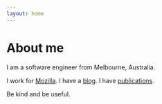 ```yaml
---
layout: home
---
```


<!-- This comment prevents the "About me" heading appearing twice. -->

# About me

I am a software engineer from Melbourne, Australia.

I work for [Mozilla](https://mozilla.com/). I have a
[blog](https://blog.mozilla.com/nnethercote). I have [publications](pubs).

Be kind and be useful.

